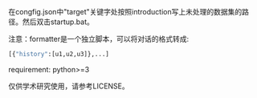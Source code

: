 在congfig.json中"target"关键字处按照introduction写上未处理的数据集的路径。然后双击startup.bat。

注意：formatter是一个独立脚本，可以将对话的格式转成:

```python
[{"history":[u1,u2,u3]},...]
```

requirement:  python>=3

仅供学术研究使用，请参考LICENSE。